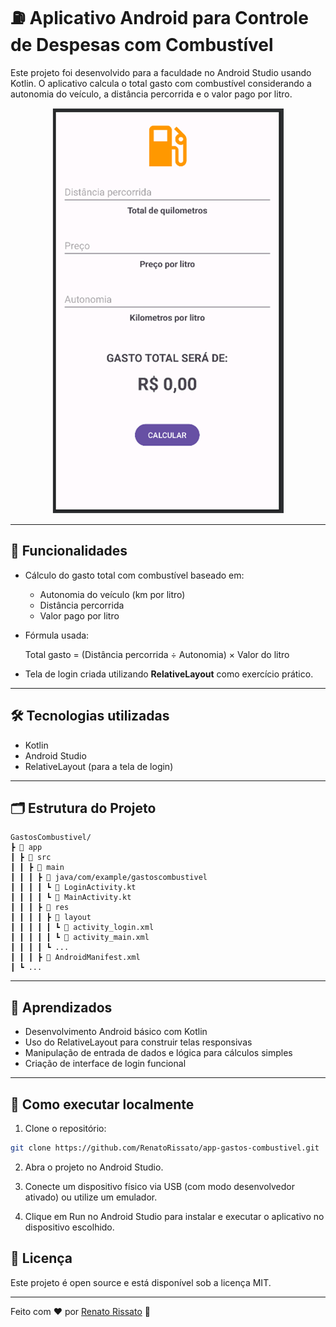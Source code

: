 # ⛽ Aplicativo Android para Controle de Despesas com Combustível

Este projeto foi desenvolvido para a faculdade no Android Studio usando Kotlin. O aplicativo calcula o total gasto com combustível considerando a autonomia do veículo, a distância percorrida e o valor pago por litro.

<div align="center">
<img src="/Images/1.png" alt="Preview do App" >
</div>

---

## 🚀 Funcionalidades

- Cálculo do gasto total com combustível baseado em:
  - Autonomia do veículo (km por litro)
  - Distância percorrida
  - Valor pago por litro
- Fórmula usada:

  Total gasto = (Distância percorrida ÷ Autonomia) × Valor do litro

- Tela de login criada utilizando **RelativeLayout** como exercício prático.

---

## 🛠️ Tecnologias utilizadas

- Kotlin
- Android Studio
- RelativeLayout (para a tela de login)

---

## 🗂️ Estrutura do Projeto
```
GastosCombustivel/
┣ 📂 app
┃ ┣ 📂 src
┃ ┃ ┣ 📂 main
┃ ┃ ┃ ┣ 📂 java/com/example/gastoscombustivel
┃ ┃ ┃ ┃ ┗ 📄 LoginActivity.kt
┃ ┃ ┃ ┃ ┗ 📄 MainActivity.kt
┃ ┃ ┃ ┣ 📂 res
┃ ┃ ┃ ┃ ┣ 📂 layout
┃ ┃ ┃ ┃ ┃ ┗ 📄 activity_login.xml
┃ ┃ ┃ ┃ ┃ ┗ 📄 activity_main.xml
┃ ┃ ┃ ┃ ┗ ...
┃ ┃ ┃ ┣ 📄 AndroidManifest.xml
┃ ┗ ...
```

---

## 🧠 Aprendizados

- Desenvolvimento Android básico com Kotlin
- Uso do RelativeLayout para construir telas responsivas
- Manipulação de entrada de dados e lógica para cálculos simples
- Criação de interface de login funcional

---

## 📌 Como executar localmente

1. Clone o repositório:

```bash
git clone https://github.com/RenatoRissato/app-gastos-combustivel.git
```
2. Abra o projeto no Android Studio.

3. Conecte um dispositivo físico via USB (com modo desenvolvedor ativado) ou utilize um emulador.

4. Clique em Run no Android Studio para instalar e executar o aplicativo no dispositivo escolhido.


## 📜 Licença

Este projeto é open source e está disponível sob a licença MIT.

---

Feito com ❤️ por [Renato Rissato](https://github.com/RenatoRissato) 🚀
